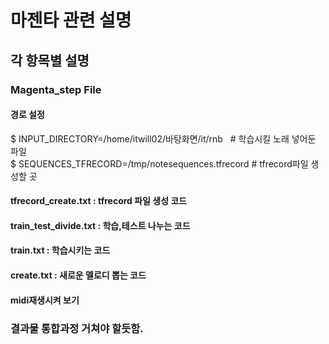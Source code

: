 # 마젠타 관련 설명

## 각 항목별 설명


### Magenta_step File
#### 경로 설정 
$ INPUT_DIRECTORY=/home/itwill02/바탕화면/it/rnb       # 학습시킬 노래 넣어둔 파일 \
$ SEQUENCES_TFRECORD=/tmp/notesequences.tfrecord    # tfrecord파일 생성할 곳 

#### tfrecord_create.txt : tfrecord 파일 생성 코드
#### train_test_divide.txt : 학습,테스트 나누는 코드
#### train.txt : 학습시키는 코드
#### create.txt : 새로운 멜로디 뽑는 코드


#### midi재생시켜 보기 




### 결과물 통합과정 거쳐야 할듯함.
